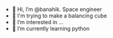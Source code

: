 - 👋 Hi, I’m @banahik. Space engineer
- 🤖 I'm trying to make a balancing cube
- 👀 I’m interested in ...
- 🌱 I’m currently learning python

<!---
banahik/banahik is a ✨ special ✨ repository because its `README.md` (this file) appears on your GitHub profile.
You can click the Preview link to take a look at your changes.
--->
